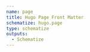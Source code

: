 ```yaml
---
name: page
title: Hugo Page Front Matter
schematize: hugo.page
type: schematize
outputs:
  - Schematize
---
```

